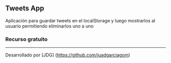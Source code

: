 ## Tweets App

Aplicación para guardar tweets en el localStorage y luego mostrarlos al usuario permitiendo eliminarlos uno a uno

### Recurso gratuito
---
Desarrollado por [JDG] (https://github.com/juadgarciagom)